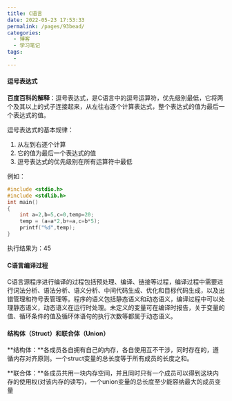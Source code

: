 ```yaml
---
title: C语言
date: 2022-05-23 17:53:33
permalink: /pages/93bead/
categories:
  - 博客
  - 学习笔记
tags:
  - 
---
```

#### 逗号表达式

**百度百科的解释**：逗号表达式，是C语言中的逗号运算符，优先级别最低，它将两个及其以上的式子连接起来，从左往右逐个计算表达式，整个表达式的值为最后一个表达式的值。

逗号表达式的基本规律：

1. 从左到右逐个计算
2. 它的值为最后一个表达式的值
3. 逗号表达式的优先级别在所有运算符中最低

例如：

```c
#include <stdio.h>
#include <stdlib.h>
int main()
{
    int a=2,b=5,c=0,temp=20;
    temp = (a=a*2,b+=a,c=b*5);
    printf("%d",temp);
}
```

执行结果为：45

#### C语言编译过程

C语言源程序进行编译的过程包括预处理、编译、链接等过程，编译过程中需要进行词法分析、语法分析、语义分析、中间代码生成、优化和目标代码生成，以及出错管理和符号表管理等。程序的语义包括静态语义和动态语义，编译过程中可以处理静态语义，动态语义在运行时处理。未定义的变量可在编译时报告，关于变量的值、循环条件的值及循环体语句的执行次数等都属于动态语义。

#### 结构体（Struct）和联合体（Union）

**结构体：**各成员各自拥有自己的内存，各自使用互不干涉，同时存在的，遵循内存对齐原则。一个struct变量的总长度等于所有成员的长度之和。

**联合体：**各成员共用一块内存空间，并且同时只有一个成员可以得到这块内存的使用权(对该内存的读写)，一个union变量的总长度至少能容纳最大的成员变量

